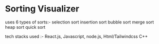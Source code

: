 # Sorting Visualizer

uses 6 types of sorts:-
selection sort
insertion sort
bubble sort
merge sort 
heap sort
quick sort

tech stacks used :- React.js, Javascript, node.js, Html/Tailwindcss
C++
